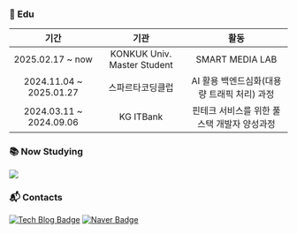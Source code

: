 

<h3>📘 Edu </h3>

|기간|기관|활동|
|:-:|:-:|:-:|
2025.02.17 ~ now |  KONKUK Univ. Master Student | SMART MEDIA LAB | AI <br>
2024.11.04 ~ 2025.01.27 | 스파르타코딩클럽 | AI 활용 백엔드심화(대용량 트래픽 처리) 과정 <br>
2024.03.11 ~ 2024.09.06 | KG ITBank | 핀테크 서비스를 위한 풀스택 개발자 양성과정 

<h3>📚 Now Studying </h3>
<div>
<img src="https://img.shields.io/badge/Python-3776AB?style=flat-square&logo=Python&logoColor=white"/>
</div>


<h3> 📬 Contacts </h3>
<div>
  
[![Tech Blog Badge](http://img.shields.io/badge/-Tech%20blog-black?style=flat-square&logo=github&link=https://dev-heesxxung.tistory.com/)](https://dev-heesxxung.tistory.com/)
[![Naver Badge](https://img.shields.io/badge/Naver-03C75A?style=flat-square&logo=Naver&logoColor=white&link=mailto:soaorsith2@naver.com)](mailto:soaorsith2@naver.com)

</div>

